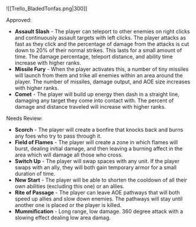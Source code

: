 ![[Trello_BladedTonfas.png|300]]

Approved:

-   **Assault Slash** - The player can teleport to other enemies on right clicks and continuously assault targets with left clicks. The player attacks as fast as they click and the percentage of damage from the attacks is cut down to 20% of their normal strikes. This lasts for a small amount of time. The damage percentage, teleport distance, and ability time increase with higher ranks.
-   **Missile Fury** - When the player activates this, a number of tiny missiles will launch from them and trike all enemies within an area around the player. The number of missiles, damage output, and AOE size increases with higher ranks.
-   **Comet** - The player will build up energy then dash in a straight line, damaging any target they come into contact with. The percent of damage and distance traveled will increase with higher ranks.


Needs Review:

-   **Scorch** - The player will create a bonfire that knocks back and burns any foes who try to pass through it.
-   **Field of Flames** - The player will create a zone in which flames will burst, dealing initial damage, and then leaving a burning affect in the area which will damage all those who cross.
-   **Switch Up** - The player will swap spaces with any unit. If the player swaps with an ally, they will both gain temporary armor for a small duration of time.
-   **New Start** - The player will be able to shorten the cooldown of all their own abilities (excluding this one) or an allies.
-   **Rite of Passage** - The player can leave AOE pathways that will both speed up allies and slow down enemies. The pathways will stay until another one is placed or the player is killed.
-   **Mummification** - Long range, low damage. 360 degree attack with a slowing effect dealing low area damag.